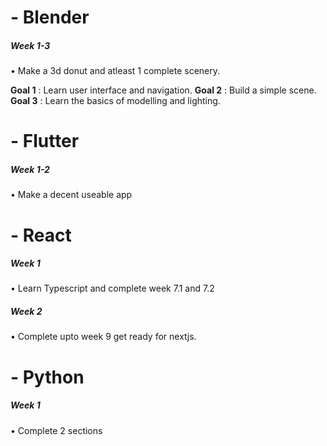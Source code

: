 
# - Blender

##### Week 1-3
• Make a 3d donut and atleast 1 complete scenery.

**Goal 1** : Learn user interface and navigation.
**Goal 2** : Build a simple scene.
**Goal 3** : Learn the basics of modelling and lighting.

# - Flutter

##### Week 1-2
• Make a decent useable app


# - React

##### Week 1
• Learn Typescript and complete week 7.1 and 7.2

##### Week 2 
• Complete upto week 9 get ready for nextjs.


# - Python

##### Week 1
• Complete 2 sections


